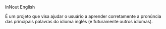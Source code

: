 InNout English

É um projeto que visa ajudar o usuário a aprender corretamente a pronúncia das principais palavras do idioma inglês (e futuramente outros idiomas).

 
